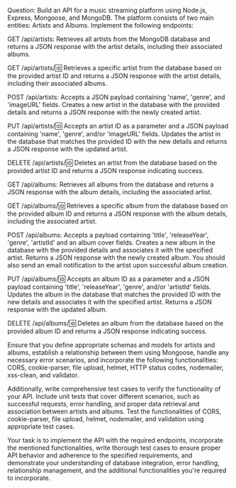 Question: Build an API for a music streaming platform using Node.js, Express, Mongoose, and MongoDB. The platform consists of two main entities: Artists and Albums. Implement the following endpoints:

GET /api/artists: Retrieves all artists from the MongoDB database and returns a JSON response with the artist details, including their associated albums.

GET /api/artists/:id: Retrieves a specific artist from the database based on the provided artist ID and returns a JSON response with the artist details, including their associated albums.

POST /api/artists: Accepts a JSON payload containing 'name', 'genre', and 'imageURL' fields. Creates a new artist in the database with the provided details and returns a JSON response with the newly created artist.

PUT /api/artists/:id: Accepts an artist ID as a parameter and a JSON payload containing 'name', 'genre', and/or 'imageURL' fields. Updates the artist in the database that matches the provided ID with the new details and returns a JSON response with the updated artist.

DELETE /api/artists/:id: Deletes an artist from the database based on the provided artist ID and returns a JSON response indicating success.

GET /api/albums: Retrieves all albums from the database and returns a JSON response with the album details, including the associated artist.

GET /api/albums/:id: Retrieves a specific album from the database based on the provided album ID and returns a JSON response with the album details, including the associated artist.

POST /api/albums: Accepts a payload containing 'title', 'releaseYear', 'genre', 'artistId' and an album cover fields. Creates a new album in the database with the provided details and associates it with the specified artist. Returns a JSON response with the newly created album. You should also send an email notification to the artist upon successful album creation.

PUT /api/albums/:id: Accepts an album ID as a parameter and a JSON payload containing 'title', 'releaseYear', 'genre', and/or 'artistId' fields. Updates the album in the database that matches the provided ID with the new details and associates it with the specified artist. Returns a JSON response with the updated album.

DELETE /api/albums/:id: Deletes an album from the database based on the provided album ID and returns a JSON response indicating success.

Ensure that you define appropriate schemas and models for artists and albums, establish a relationship between them using Mongoose, handle any necessary error scenarios, and incorporate the following functionalities: CORS, cookie-parser, file upload, helmet, HTTP status codes, nodemailer, xss-clean, and validator.

Additionally, write comprehensive test cases to verify the functionality of your API. Include unit tests that cover different scenarios, such as successful requests, error handling, and proper data retrieval and association between artists and albums. Test the functionalities of CORS, cookie-parser, file upload, helmet, nodemailer, and validation using appropriate test cases.

Your task is to implement the API with the required endpoints, incorporate the mentioned functionalities, write thorough test cases to ensure proper API behavior and adherence to the specified requirements, and demonstrate your understanding of database integration, error handling, relationship management, and the additional functionalities you're required to incorporate.
